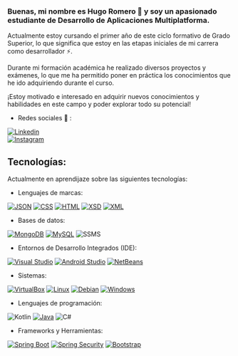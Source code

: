 ### Buenas, mi nombre es Hugo Romero 👋 y soy un apasionado estudiante de Desarrollo de Aplicaciones Multiplatforma.

Actualmente estoy cursando el primer año de este ciclo formativo de Grado Superior, lo que significa que estoy en las etapas iniciales de mi carrera como desarrollador ⚡.

Durante mi formación académica he realizado diversos proyectos y exámenes, lo que me ha permitido poner en práctica los conocimientos que he ido adquiriendo durante el curso.

¡Estoy motivado e interesado en adquirir nuevos conocimientos y habilidades en este campo y poder explorar todo su potencial!

- Redes sociales 💬 :

[![Linkedin](https://img.shields.io/badge/LinkedIn-0077B5?style=for-the-badge&logo=linkedin&logoColor=white&labelColor=101010)](https://www.linkedin.com/in/hugo-romero-domenech-b5277a257/)
</br>
[![Instagram](https://img.shields.io/badge/Instagram-E4405F?style=for-the-badge&logo=instagram&logoColor=white&labelColor=101010)](https://www.instagram.com/_hache22_/?next=%2F)

## Tecnologías:
Actualmente en aprendijaze sobre las siguientes tecnologías:

- Lenguajes de marcas:

[![JSON](https://img.shields.io/badge/JSON-000000?style=for-the-badge&logo=json&logoColor=white&labelColor=101010)]()
[![CSS](https://img.shields.io/badge/CSS-1572B6?style=for-the-badge&logo=css3&logoColor=white&labelColor=101010)]()
[![HTML](https://img.shields.io/badge/HTML-E34F26?style=for-the-badge&logo=html5&logoColor=white&labelColor=101010)]()
[![XSD](https://img.shields.io/badge/XSD-800080?style=for-the-badge&logo=xsd&logoColor=white&labelColor=101010)]()
[![XML](https://img.shields.io/badge/XML-FFA500?style=for-the-badge&logo=xml&logoColor=white&labelColor=101010)]()

- Bases de datos:

[![MongoDB](https://img.shields.io/badge/MongoDB-47A248?style=for-the-badge&logo=mongodb&logoColor=white&labelColor=101010)]()
[![MySQL](https://img.shields.io/badge/MySQL-4479A1?style=for-the-badge&logo=mysql&logoColor=white&labelColor=101010)]()
![SSMS](https://img.shields.io/badge/SQL_Server_Management_Studio-CC2927?style=for-the-badge&logo=microsoft-sql-server&logoColor=white&labelColor=101010)

- Entornos de Desarrollo Integrados (IDE):

[![Visual Studio](https://img.shields.io/badge/Visual_Studio-5C2D91?style=for-the-badge&logo=visual-studio&logoColor=white&labelColor=101010)]()
[![Android Studio](https://img.shields.io/badge/Android_Studio-3DDC84?style=for-the-badge&logo=android-studio&logoColor=white&labelColor=101010)]()
[![NetBeans](https://img.shields.io/badge/NetBeans-1B6AC6?style=for-the-badge&logo=apache-netbeans-ide&logoColor=white&labelColor=101010)]()

- Sistemas:

[![VirtualBox](https://img.shields.io/badge/VirtualBox-183A61?style=for-the-badge&logo=virtualbox&logoColor=white&labelColor=101010)]()
[![Linux](https://img.shields.io/badge/Linux-FCC624?style=for-the-badge&logo=linux&logoColor=white&labelColor=101010)]()
[![Debian](https://img.shields.io/badge/Debian-A81D33?style=for-the-badge&logo=debian&logoColor=white&labelColor=101010)]()
[![Windows](https://img.shields.io/badge/Windows-0078D6?style=for-the-badge&logo=windows&logoColor=white&labelColor=101010)]()

- Lenguajes de programación:

![Kotlin](https://img.shields.io/badge/Kotlin-0095D5?style=for-the-badge&logo=kotlin&logoColor=white&labelColor=101010)
[![Java](https://img.shields.io/badge/Java-007396?style=for-the-badge&logo=java&logoColor=white&labelColor=101010)]()
![C#](https://img.shields.io/badge/C%23-239120?style=for-the-badge&logo=c-sharp&logoColor=white&labelColor=101010)

- Frameworks y Herramientas:

[![Spring Boot](https://img.shields.io/badge/Spring_Boot-6DB33F?style=for-the-badge&logo=spring&logoColor=white&labelColor=101010)]()
[![Spring Security](https://img.shields.io/badge/Spring_Security-6DB33F?style=for-the-badge&logo=spring&logoColor=white&labelColor=101010)]()
[![Bootstrap](https://img.shields.io/badge/Bootstrap-7952B3?style=for-the-badge&logo=bootstrap&logoColor=white&labelColor=101010)]()

